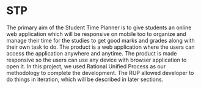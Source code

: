 # STP

The primary aim of the Student Time Planner is to give students an online web application which will be responsive on mobile too to organize and manage their time for the studies to get good marks and grades along with their own task to do.
The product is a web application where the users can access the application anywhere and anytime. The product is made responsive so the users can use any device with browser application to open it. 
In this project, we used Rational Unified Process as our methodology to complete the development. The RUP allowed developer to do things in iteration, which will be described in later sections.
